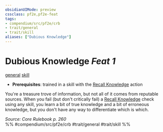 ```yaml
---
obsidianUIMode: preview
cssclass: pf2e,pf2e-feat
tags:
- compendium/src/pf2e/crb
- trait/general
- trait/skill
aliases: ["Dubious Knowledge"]
---
```

# Dubious Knowledge  *Feat 1*  
[general](general.md "General Feat Trait")  [skill](skill.md "Skill Feat Trait")  

- **Prerequisites**: trained in a skill with the [Recall Knowledge](recall-knowledge.md) action

You're a treasure trove of information, but not all of it comes from reputable sources. When you fail (but don't critically fail) a [Recall Knowledge](recall-knowledge.md) check using any skill, you learn a bit of true knowledge and a bit of erroneous knowledge, but you don't have any way to differentiate which is which.

*Source: Core Rulebook p. 260*  
%% #compendium/src/pf2e/crb #trait/general #trait/skill %%